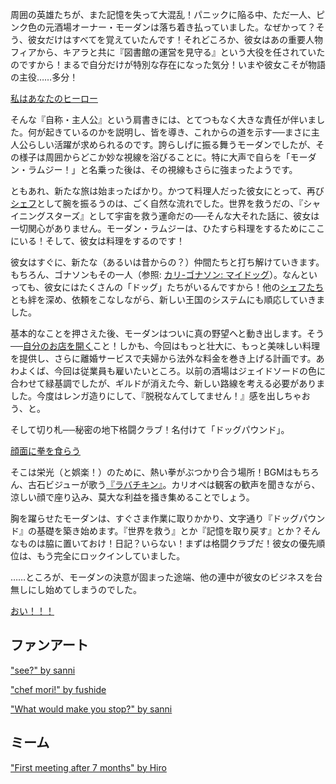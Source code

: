 <!-- title: モーダン・ラムジー -->
<!-- status: 生存 -->

周囲の英雄たちが、また記憶を失って大混乱！パニックに陥る中、ただ一人、ピンク色の元酒場オーナー・モーダンは落ち着き払っていました。なぜかって？そう、彼女だけはすべてを覚えていたんです！それどころか、彼女はあの重要人物フィアから、キアラと共に『図書館の運営を見守る』という大役を任されていたのですから！まるで自分だけが特別な存在になった気分！いまや彼女こそが物語の主役……多分！

[私はあなたのヒーロー](#embed:https://www.youtube.com/live/aqhG1kmmkec?si=d-oTxkczcDfoDeMa&t=1009)

そんな『自称・主人公』という肩書きには、とてつもなく大きな責任が伴いました。何が起きているのかを説明し、皆を導き、これからの道を示す──まさに主人公らしい活躍が求められるのです。誇らしげに振る舞うモーダンでしたが、その様子は周囲からどこか妙な視線を浴びることに。特に大声で自らを「モーダン・ラムジー！」と名乗った後は、その視線もさらに強まったようです。

ともあれ、新たな旅は始まったばかり。かつて料理人だった彼女にとって、再び[シェフ](https://www.youtube.com/live/aqhG1kmmkec?si=vJIwAPJzVnd5H6Yo&t=1666)として腕を振るうのは、ごく自然な流れでした。世界を救うだの、『シャイニングスターズ』として宇宙を救う運命だの──そんな大それた話に、彼女は一切関心がありません。モーダン・ラムジーは、ひたすら料理をするためにここにいる！そして、彼女は料理をするのです！

彼女はすぐに、新たな（あるいは昔からの？）仲間たちと打ち解けていきます。もちろん、ゴナソンもその一人（参照: [カリ-ゴナソン: マイドッグ](#edge:calli-gigi)）。なんといっても、彼女にはたくさんの「ドッグ」たちがいるんですから！他の[シェフたち](https://www.youtube.com/live/aqhG1kmmkec?si=3GeaCgPBFqQL-cAU&t=3179)とも絆を深め、依頼をこなしながら、新しい王国のシステムにも順応していきました。

基本的なことを押さえた後、モーダンはついに真の野望へと動き出します。そう──[自分のお店を開く](https://www.youtube.com/live/aqhG1kmmkec?si=Y4GcVRFhNDwNYN6w&t=4391)こと！しかも、今回はもっと壮大に、もっと美味しい料理を提供し、さらに離婚サービスで夫婦から法外な料金を巻き上げる計画です。あわよくば、今回は従業員も雇いたいところ。以前の酒場はジェイドソードの色に合わせて緑基調でしたが、ギルドが消えた今、新しい路線を考える必要がありました。今度はレンガ造りにして、『脱税なんてしてません！』感を出しちゃおう、と。

そして切り札──秘密の地下格闘クラブ！名付けて「ドッグパウンド」。

[顔面に拳を食らう](#embed:https://www.youtube.com/live/aqhG1kmmkec?si=7bkRNUPKvlz0tZ7i&t=9404)

そこは栄光（と娯楽！）のために、熱い拳がぶつかり合う場所！BGMはもちろん、古石ビジューが歌う[『ラバチキン』](https://www.youtube.com/live/aqhG1kmmkec?si=xfsHwyAD0T8QPExJ&t=12501)。カリオペは観客の歓声を聞きながら、涼しい顔で座り込み、莫大な利益を掻き集めることでしょう。

胸を躍らせたモーダンは、すぐさま作業に取りかかり、文字通り『ドッグパウンド』の基礎を築き始めます。『世界を救う』とか『記憶を取り戻す』とか？そんなものは脇に置いておけ！日記？いらない！まずは格闘クラブだ！彼女の優先順位は、もう完全にロックインしていました。

……ところが、モーダンの決意が固まった途端、他の連中が彼女のビジネスを台無しにし始めてしまうのでした。

[おい！！！](#embed:https://www.youtube.com/live/aqhG1kmmkec?si=_NKA4AiEGnoMhNqK&t=15668)

## ファンアート

["see?" by sanni](https://x.com/sanni44322/status/1921325284067811733)

["chef mori!" by fushide](https://x.com/fushide_/status/1919625900900896785)

["What would make you stop?" by sanni](https://x.com/sanni44322/status/1918805606095257896)

## ミーム

["First meeting after 7 months" by Hiro](https://x.com/hiroavrs/status/1917961179017986292)